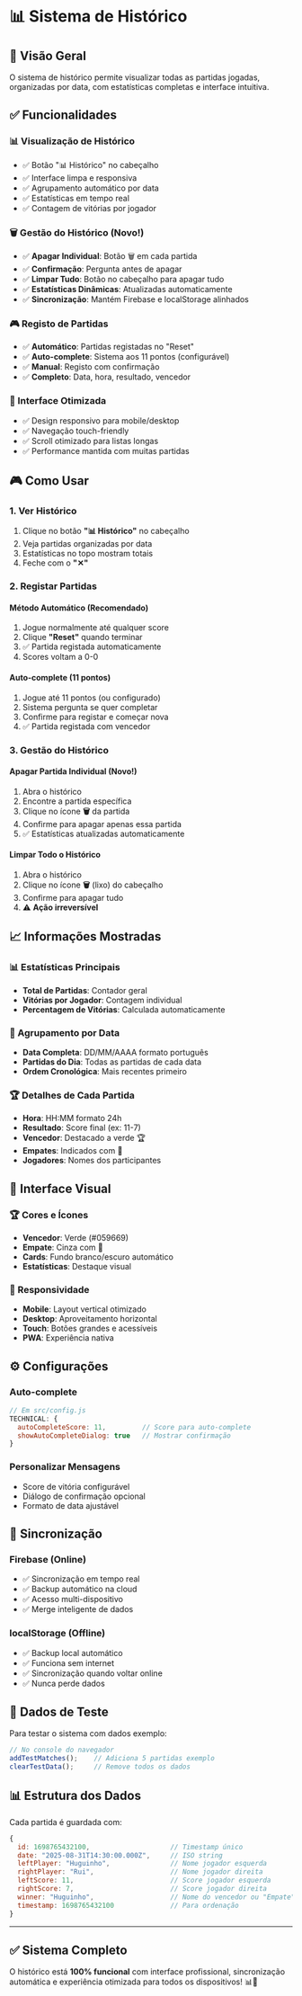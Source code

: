 # 📊 Sistema de Histórico

## 🎯 **Visão Geral**

O sistema de histórico permite visualizar todas as partidas jogadas, organizadas por data, com estatísticas completas e interface intuitiva.

## ✅ **Funcionalidades**

### **📊 Visualização de Histórico**
- ✅ Botão "📊 Histórico" no cabeçalho
- ✅ Interface limpa e responsiva
- ✅ Agrupamento automático por data
- ✅ Estatísticas em tempo real
- ✅ Contagem de vitórias por jogador

### **🗑️ Gestão do Histórico** (**Novo!**)
- ✅ **Apagar Individual**: Botão 🗑️ em cada partida
- ✅ **Confirmação**: Pergunta antes de apagar
- ✅ **Limpar Tudo**: Botão no cabeçalho para apagar tudo
- ✅ **Estatísticas Dinâmicas**: Atualizadas automaticamente
- ✅ **Sincronização**: Mantém Firebase e localStorage alinhados

### **🎮 Registo de Partidas**
- ✅ **Automático**: Partidas registadas no "Reset"
- ✅ **Auto-complete**: Sistema aos 11 pontos (configurável)
- ✅ **Manual**: Registo com confirmação
- ✅ **Completo**: Data, hora, resultado, vencedor

### **📱 Interface Otimizada**
- ✅ Design responsivo para mobile/desktop
- ✅ Navegação touch-friendly
- ✅ Scroll otimizado para listas longas
- ✅ Performance mantida com muitas partidas

## 🎮 **Como Usar**

### **1. Ver Histórico**
1. Clique no botão **"📊 Histórico"** no cabeçalho
2. Veja partidas organizadas por data
3. Estatísticas no topo mostram totais
4. Feche com o **"✕"**

### **2. Registar Partidas**

#### **Método Automático (Recomendado)**
1. Jogue normalmente até qualquer score
2. Clique **"Reset"** quando terminar
3. ✅ Partida registada automaticamente
4. Scores voltam a 0-0

#### **Auto-complete (11 pontos)**
1. Jogue até 11 pontos (ou configurado)
2. Sistema pergunta se quer completar
3. Confirme para registar e começar nova
4. ✅ Partida registada com vencedor

### **3. Gestão do Histórico**

#### **Apagar Partida Individual** (**Novo!**)
1. Abra o histórico 
2. Encontre a partida específica
3. Clique no ícone **🗑️** da partida
4. Confirme para apagar apenas essa partida
5. ✅ Estatísticas atualizadas automaticamente

#### **Limpar Todo o Histórico**
1. Abra o histórico
2. Clique no ícone **🗑️** (lixo) do cabeçalho
3. Confirme para apagar tudo
4. ⚠️ **Ação irreversível**

## 📈 **Informações Mostradas**

### **📊 Estatísticas Principais**
- **Total de Partidas**: Contador geral
- **Vitórias por Jogador**: Contagem individual
- **Percentagem de Vitórias**: Calculada automaticamente

### **📅 Agrupamento por Data**
- **Data Completa**: DD/MM/AAAA formato português
- **Partidas do Dia**: Todas as partidas de cada data
- **Ordem Cronológica**: Mais recentes primeiro

### **🏆 Detalhes de Cada Partida**
- **Hora**: HH:MM formato 24h
- **Resultado**: Score final (ex: 11-7)
- **Vencedor**: Destacado a verde 🏆
- **Empates**: Indicados com 🤝
- **Jogadores**: Nomes dos participantes

## 🎨 **Interface Visual**

### **🏆 Cores e Ícones**
- **Vencedor**: Verde (#059669)
- **Empate**: Cinza com 🤝
- **Cards**: Fundo branco/escuro automático
- **Estatísticas**: Destaque visual

### **📱 Responsividade**
- **Mobile**: Layout vertical otimizado
- **Desktop**: Aproveitamento horizontal
- **Touch**: Botões grandes e acessíveis
- **PWA**: Experiência nativa

## ⚙️ **Configurações**

### **Auto-complete**
```javascript
// Em src/config.js
TECHNICAL: {
  autoCompleteScore: 11,         // Score para auto-complete
  showAutoCompleteDialog: true   // Mostrar confirmação
}
```

### **Personalizar Mensagens**
- Score de vitória configurável
- Diálogo de confirmação opcional
- Formato de data ajustável

## 🔄 **Sincronização**

### **Firebase (Online)**
- ✅ Sincronização em tempo real
- ✅ Backup automático na cloud
- ✅ Acesso multi-dispositivo
- ✅ Merge inteligente de dados

### **localStorage (Offline)**
- ✅ Backup local automático
- ✅ Funciona sem internet
- ✅ Sincronização quando voltar online
- ✅ Nunca perde dados

## 🧪 **Dados de Teste**

Para testar o sistema com dados exemplo:

```javascript
// No console do navegador
addTestMatches();    // Adiciona 5 partidas exemplo
clearTestData();     // Remove todos os dados
```

## 📊 **Estrutura dos Dados**

Cada partida é guardada com:
```javascript
{
  id: 1698765432100,                    // Timestamp único
  date: "2025-08-31T14:30:00.000Z",     // ISO string
  leftPlayer: "Huguinho",               // Nome jogador esquerda
  rightPlayer: "Rui",                   // Nome jogador direita  
  leftScore: 11,                        // Score jogador esquerda
  rightScore: 7,                        // Score jogador direita
  winner: "Huguinho",                   // Nome do vencedor ou "Empate"
  timestamp: 1698765432100              // Para ordenação
}
```

---

## ✅ **Sistema Completo**

O histórico está **100% funcional** com interface profissional, sincronização automática e experiência otimizada para todos os dispositivos! 📊🏓
